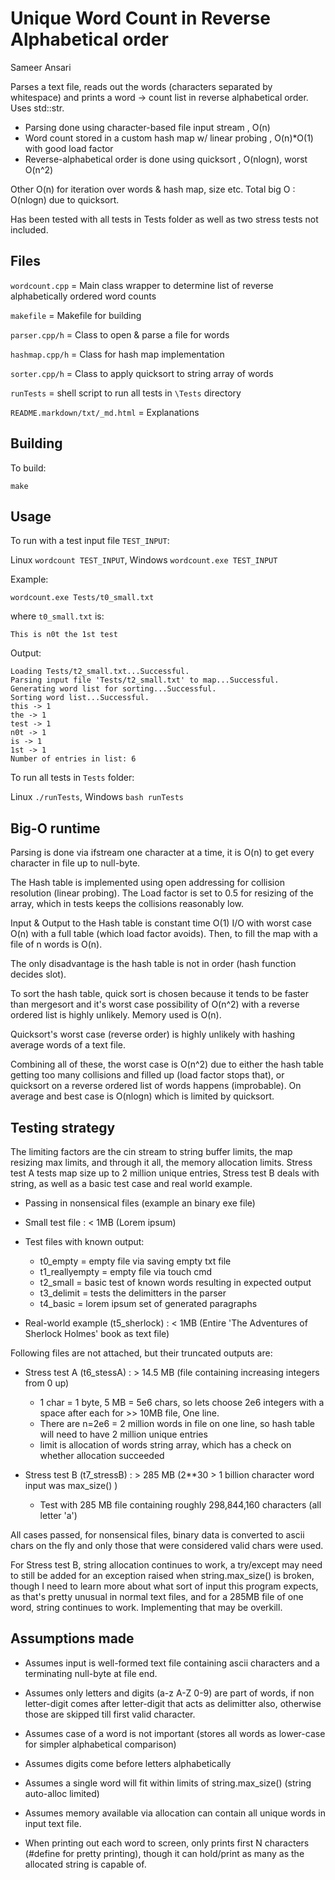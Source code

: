 Unique Word Count in Reverse Alphabetical order
===
Sameer Ansari

Parses a text file, reads out the words (characters separated by whitespace) and prints a word -> count list in reverse alphabetical order. Uses std::str.

* Parsing done using character-based file input stream		, O(n)
* Word count stored in a custom hash map w/ linear probing	, O(n)*O(1) with good load factor
* Reverse-alphabetical order is done using quicksort		, O(nlogn), worst O(n^2)

Other O(n) for iteration over words & hash map, size etc.
Total big O : O(nlogn) due to quicksort.

Has been tested with all tests in Tests folder as well as two stress tests not included.

Files
---
`wordcount.cpp`   = Main class wrapper to determine list of reverse alphabetically ordered word counts

`makefile`        = Makefile for building

`parser.cpp/h`      = Class to open & parse a file for words

`hashmap.cpp/h`     = Class for hash map implementation

`sorter.cpp/h`      = Class to apply quicksort to string array of words

`runTests`        = shell script to run all tests in `\Tests` directory

`README.markdown/txt/_md.html` = Explanations


Building
---
To build:

	make

Usage
---
To run with a test input file `TEST_INPUT`: 

Linux `wordcount TEST_INPUT`, Windows `wordcount.exe TEST_INPUT`

Example:
	
	wordcount.exe Tests/t0_small.txt

where `t0_small.txt` is:

	This is n0t the 1st test

Output:

	Loading Tests/t2_small.txt...Successful.
	Parsing input file 'Tests/t2_small.txt' to map...Successful.
	Generating word list for sorting...Successful.
	Sorting word list...Successful.
	this -> 1
	the -> 1
	test -> 1
	n0t -> 1
	is -> 1
	1st -> 1
	Number of entries in list: 6


To run all tests in `Tests` folder:

Linux `./runTests`, Windows `bash runTests`

Big-O runtime
---
Parsing is done via ifstream one character at a time, it is O(n) to get every character in file up to null-byte.

The Hash table is implemented using open addressing for collision resolution (linear probing). The Load factor is set to 0.5 for resizing of the array, which in tests keeps the collisions reasonably low.

Input & Output to the Hash table is constant time O(1) I/O with worst case O(n) with a full table (which load factor avoids). Then, to fill the map with a file of n words is O(n).

The only disadvantage is the hash table is not in order (hash function decides slot). 

To sort the hash table, quick sort is chosen because it tends to be faster than mergesort and it's worst case possibility of O(n^2) with a reverse ordered list is highly unlikely. Memory used is O(n).

Quicksort's worst case (reverse order) is highly unlikely with hashing average words of a text file.

Combining all of these, the worst case is O(n^2) due to either the hash table getting too many collisions and filled up (load factor stops that), or quicksort on a reverse ordered list of words happens (improbable). On average and best case is O(nlogn) which is limited by quicksort.

Testing strategy
---
The limiting factors are the cin stream to string buffer limits, the map resizing max limits, and through it all, the memory allocation limits. Stress test A tests map size up to 2 million unique entries, Stress test B deals with string, as well as a basic test case and real world example.

* Passing in nonsensical files (example an binary exe file)

* Small test file :    < 1MB    (Lorem ipsum)

* Test files with known output:
	* t0_empty       =  empty file via saving empty txt file
	* t1_reallyempty =  empty file via touch cmd
	* t2_small       =  basic test of known words resulting in expected output
	* t3_delimit     =  tests the delimitters in the parser
	* t4_basic       =  lorem ipsum set of generated paragraphs

* Real-world example (t5_sherlock) :  < 1MB    (Entire 'The Adventures of Sherlock Holmes' book as text file)

Following files are not attached, but their truncated outputs are:

* Stress test A (t6_stessA) :      > 14.5 MB  (file containing increasing integers from 0 up)
	* 1 char = 1 byte, 5 MB = 5e6 chars, so lets choose 2e6 integers with a space after each for >> 10MB file, One line.
	* There are n=2e6 = 2 million words in file on one line, so hash table will need to have 2 million unique entries
	* limit is allocation of words string array, which has a check on whether allocation succeeded

* Stress test B (t7_stressB) :      > 285 MB (2**30 > 1 billion character word input was max_size() )
	* Test with 285 MB file containing roughly 298,844,160 characters (all letter 'a')


All cases passed, for nonsensical files, binary data is converted to ascii chars on the fly and only those that were considered valid chars were used.

For Stress test B, string allocation continues to work, a try/except may need to still be added for an exception raised when string.max_size() is broken, though I need to learn more about what sort of input this program expects, as that's pretty unusual in normal text files, and for a 285MB file of one word, string continues to work. Implementing that may be overkill.


Assumptions made
---
* Assumes input is well-formed text file containing ascii characters and a terminating null-byte at file end.
* Assumes only letters and digits (a-z A-Z 0-9) are part of words, if non letter-digit comes after letter-digit that acts as delimitter also, otherwise those are skipped till first valid character.

* Assumes case of a word is not important (stores all words as lower-case for simpler alphabetical comparison)
* Assumes digits come before letters alphabetically
* Assumes a single word will fit within limits of string.max_size() (string auto-alloc limited)
* Assumes memory available via allocation can contain all unique words in input text file.
* When printing out each word to screen, only prints first N characters (#define for pretty printing), though it can hold/print as many as the allocated string is capable of.